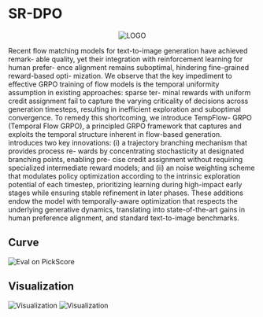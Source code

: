 # SR-DPO
<div style="text-align: center;">
    <img src="asset/fig1.svg" alt="LOGO">
</div>
<b>  </b>

Recent flow matching models for text-to-image generation have achieved remark-
able quality, yet their integration with reinforcement learning for human prefer-
ence alignment remains suboptimal, hindering fine-grained reward-based opti-
mization. We observe that the key impediment to effective GRPO training of flow
models is the temporal uniformity assumption in existing approaches: sparse ter-
minal rewards with uniform credit assignment fail to capture the varying criticality
of decisions across generation timesteps, resulting in inefficient exploration and
suboptimal convergence. To remedy this shortcoming, we introduce TempFlow-
GRPO (Temporal Flow GRPO), a principled GRPO framework that captures and
exploits the temporal structure inherent in flow-based generation. introduces two
key innovations: (i) a trajectory branching mechanism that provides process re-
wards by concentrating stochasticity at designated branching points, enabling pre-
cise credit assignment without requiring specialized intermediate reward models;
and (ii) an noise weighting scheme that modulates policy optimization according
to the intrinsic exploration potential of each timestep, prioritizing learning during
high-impact early stages while ensuring stable refinement in later phases. These
additions endow the model with temporally-aware optimization that respects the
underlying generative dynamics, translating into state-of-the-art gains in human
preference alignment, and standard text-to-image benchmarks.

## Curve
![Eval on PickScore](asset/)

## Visualization
![Visualization](asset/vis1.svg)
![Visualization](asset/vis2.svg)
